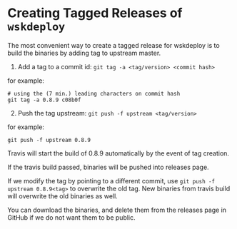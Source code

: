 <!--
#
# Licensed to the Apache Software Foundation (ASF) under one or more contributor
# license agreements.  See the NOTICE file distributed with this work for additional
# information regarding copyright ownership.  The ASF licenses this file to you
# under the Apache License, Version 2.0 (the # "License"); you may not use this
# file except in compliance with the License.  You may obtain a copy of the License
# at:
#
# http://www.apache.org/licenses/LICENSE-2.0
#
# Unless required by applicable law or agreed to in writing, software distributed
# under the License is distributed on an "AS IS" BASIS, WITHOUT WARRANTIES OR
# CONDITIONS OF ANY KIND, either express or implied.  See the License for the
# specific language governing permissions and limitations under the License.
#
-->

# Creating Tagged Releases of ```wskdeploy```

The most convenient way to create a tagged release for wskdeploy is to build the binaries by adding tag to upstream master.


1. Add a tag to a commit id: ```git tag -a <tag/version> <commit hash>```

for example:
```
# using the (7 min.) leading characters on commit hash
git tag -a 0.8.9 c08b0f
```

2. Push the tag upstream: ```git push -f upstream <tag/version>```

for example:
```
git push -f upstream 0.8.9
```

Travis will start the build of 0.8.9 automatically by the event of tag creation.

If the travis build passed, binaries will be pushed into releases page.

If we modify the tag by pointing to a different commit, use ```git push -f upstream 0.8.9<tag>``` to overwrite the old tag. New binaries from travis build will overwrite the old binaries as well.

You can download the binaries, and delete them from the releases page in GitHub if we do not want them to be public.
